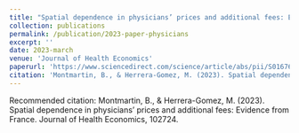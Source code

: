 ```yaml
---
title: "Spatial dependence in physicians’ prices and additional fees: Evidence from France"
collection: publications
permalink: /publication/2023-paper-physicians
excerpt: ''
date: 2023-march
venue: 'Journal of Health Economics'
paperurl: 'https://www.sciencedirect.com/science/article/abs/pii/S0167629623000012'
citation: 'Montmartin, B., & Herrera-Gomez, M. (2023). Spatial dependence in physicians’ prices and additional fees: Evidence from France. Journal of Health Economics, 102724.'
---
```


Recommended citation: Montmartin, B., & Herrera-Gomez, M. (2023). Spatial dependence in physicians’ prices and additional fees: Evidence from France. Journal of Health Economics, 102724.

